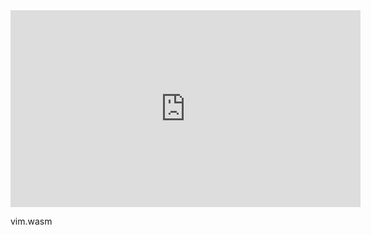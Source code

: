 <script>
import Link from "components/Link.svelte";
import Alert from "components/Alert.svelte";
import Execute from "components/Execute.svelte";
</script>

<iframe width="560" height="315" src="https://www.youtube.com/embed/iRoR6-dixxU" title="YouTube video player" frameborder="0" allow="" allowfullscreen crossorigin></iframe>

<!-- <iframe width='1080' height='760' src="https://www.youtube.com/embed/dQw4w9WgXcQ" frameborder="0" allowfullscreen></iframe> -->

<!-- <Alert>
	This tutorial is an interactive version of the <Link href="https://earthly.dev/blog/jq-select/">jq tutorial</Link> developed by <Link href="https://adamgordonbell.com/">Adam Gordon Bell</Link>. The contents are the same, but presented in an interactive sandbox.
</Alert>

`jq` is a lightweight, command-line JSON processor. To use it, you construct one or more filters, and it applies those filters to a JSON document.

The simplest filter is the **identity filter** which returns all its input (`.`):

<Execute command={`echo '{"key1": {"key2":"value1"}}' | jq '.'`} />

This filter is handy for just pretty-printing a JSON document. I'm going to ignore the pretty-printing and jump right into using `jq` to transform JSON documents. -->




vim.wasm
